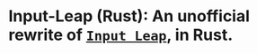 <!--
SPDX-FileCopyrightText: 2023 The Input-Leap Developers

SPDX-License-Identifier: GPL-2.0-only
-->

# Input-Leap (Rust): An unofficial rewrite of [`Input Leap`][input-leap], in Rust.

[input-leap]: https://github.com/input-leap/input-leap
